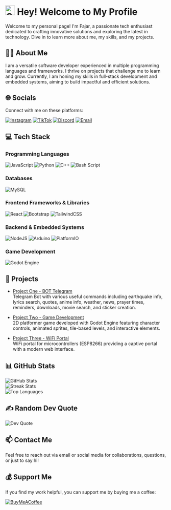 # <img src="https://emojis.slackmojis.com/emojis/images/1531849430/4246/blob-sunglasses.gif?1531849430" width="30" alt="Cool Blob Emoji"/> Hey! Welcome to My Profile

Welcome to my personal page! I'm Fajar, a passionate tech enthusiast dedicated to crafting innovative solutions and exploring the latest in technology. Dive in to learn more about me, my skills, and my projects.

## 👨‍💻 About Me

I am a versatile software developer experienced in multiple programming languages and frameworks. I thrive on projects that challenge me to learn and grow. Currently, I am honing my skills in full-stack development and embedded systems, aiming to build impactful and efficient solutions.

## 🌐 Socials

Connect with me on these platforms:

[![Instagram](https://img.shields.io/badge/Instagram-%23E4405F.svg?logo=Instagram&logoColor=white)](https://instagram.com/itsme.jars) [![TikTok](https://img.shields.io/badge/TikTok-%23000000.svg?logo=TikTok&logoColor=white)](https://tiktok.com/@itsme.jars) [![Discord](https://img.shields.io/badge/Discord-%237289DA.svg?logo=discord&logoColor=white)](https://discord.gg/jXGvXR4B) [![Email](https://img.shields.io/badge/Email-D14836?logo=gmail&logoColor=white)](mailto:maulidfajar163@gmail.com)

## 💻 Tech Stack

### Programming Languages
![JavaScript](https://img.shields.io/badge/javascript-%23323330.svg?style=flat&logo=javascript&logoColor=%23F7DF1E "JavaScript") ![Python](https://img.shields.io/badge/python-3670A0?style=flat&logo=python&logoColor=ffdd54 "Python") ![C++](https://img.shields.io/badge/c++-%2300599C.svg?style=flat&logo=c%2B%2B&logoColor=white "C++") ![Bash Script](https://img.shields.io/badge/bash_script-%23121011.svg?style=flat&logo=gnu-bash&logoColor=white "Bash Script")

### Databases
![MySQL](https://img.shields.io/badge/mysql-4479A1.svg?style=flat&logo=mysql&logoColor=white "MySQL")

### Frontend Frameworks & Libraries
![React](https://img.shields.io/badge/react-%2320232a.svg?style=flat&logo=react&logoColor=%2361DAFB "React") ![Bootstrap](https://img.shields.io/badge/bootstrap-%238511FA.svg?style=flat&logo=bootstrap&logoColor=white "Bootstrap") ![TailwindCSS](https://img.shields.io/badge/tailwindcss-%2338B2AC.svg?style=flat&logo=tailwind-css&logoColor=white "TailwindCSS")

### Backend & Embedded Systems
![NodeJS](https://img.shields.io/badge/node.js-6DA55F?style=flat&logo=node.js&logoColor=white "NodeJS") ![Arduino](https://img.shields.io/badge/-Arduino-00979D?style=flat&logo=Arduino&logoColor=white "Arduino") ![PlatformIO](https://img.shields.io/badge/PlatformIO-%23222.svg?style=flat&logo=platformio&logoColor=%23f5822a "PlatformIO")

### Game Development
![Godot Engine](https://img.shields.io/badge/GODOT-%23FFFFFF.svg?style=flat&logo=godot-engine "Godot Engine")

## 🚀 Projects

- [Project One - BOT Telegram](https://github.com/Jars44/bot-tg)  
  Telegram Bot with various useful commands including earthquake info, lyrics search, quotes, anime info, weather, news, prayer times, reminders, downloads, movie search, and sticker creation.

- [Project Two - Game Development](https://github.com/Jars44/game-dev)  
  2D platformer game developed with Godot Engine featuring character controls, animated sprites, tile-based levels, and interactive elements.

- [Project Three - WiFi Portal](https://github.com/Jars44/wifi-portal)  
  WiFi portal for microcontrollers (ESP8266) providing a captive portal with a modern web interface.

## 📊 GitHub Stats

![GitHub Stats](https://github-readme-stats.vercel.app/api?username=Jars44&theme=one_dark_pro&hide_border=true&include_all_commits=true&count_private=true)  
![Streak Stats](https://nirzak-streak-stats.vercel.app/?user=Jars44&theme=one_dark_pro&hide_border=true)  
![Top Languages](https://github-readme-stats.vercel.app/api/top-langs/?username=Jars44&theme=one_dark_pro&hide_border=true&include_all_commits=true&count_private=true&layout=compact)

## ✍️ Random Dev Quote

![Dev Quote](https://quotes-github-readme.vercel.app/api?type=vetical&theme=tokyonight)

## 📫 Contact Me

Feel free to reach out via email or social media for collaborations, questions, or just to say hi!

## 💰 Support Me

If you find my work helpful, you can support me by buying me a coffee:

[![BuyMeACoffee](https://img.shields.io/badge/Buy%20Me%20a%20Coffee-ffdd00?style=for-the-badge&logo=buy-me-a-coffee&logoColor=black)](https://www.buymeacoffee.com/Jars44)
